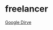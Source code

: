 # freelancer
[Google Dirve](https://drive.google.com/drive/folders/1umklS4rkfTx7wcizy-Z4nvYh9zQXG0MZ?usp=sharing)
